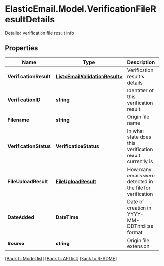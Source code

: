 # ElasticEmail.Model.VerificationFileResultDetails
Detailed verification file result info

## Properties

Name | Type | Description | Notes
------------ | ------------- | ------------- | -------------
**VerificationResult** | [**List&lt;EmailValidationResult&gt;**](EmailValidationResult.md) | Verification result&#39;s details | [optional] 
**VerificationID** | **string** | Identifier of this verification result | [optional] 
**Filename** | **string** | Origin file name | [optional] 
**VerificationStatus** | **VerificationStatus** | In what state does this verification result currently is | [optional] 
**FileUploadResult** | [**FileUploadResult**](FileUploadResult.md) | How many emails were detected in the file for verification | [optional] 
**DateAdded** | **DateTime** | Date of creation in YYYY-MM-DDThh:ii:ss format | [optional] 
**Source** | **string** | Origin file extension | [optional] 

[[Back to Model list]](../README.md#documentation-for-models) [[Back to API list]](../README.md#documentation-for-api-endpoints) [[Back to README]](../README.md)

